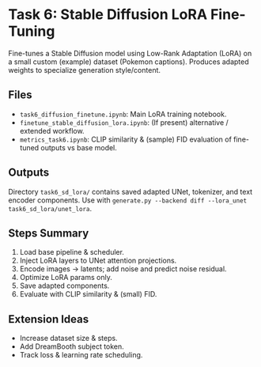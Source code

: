 # Task 6: Stable Diffusion LoRA Fine-Tuning

Fine-tunes a Stable Diffusion model using Low-Rank Adaptation (LoRA) on a small custom (example) dataset (Pokemon captions). Produces adapted weights to specialize generation style/content.

## Files
- `task6_diffusion_finetune.ipynb`: Main LoRA training notebook.
- `finetune_stable_diffusion_lora.ipynb`: (If present) alternative / extended workflow.
- `metrics_task6.ipynb`: CLIP similarity & (sample) FID evaluation of fine-tuned outputs vs base model.

## Outputs
Directory `task6_sd_lora/` contains saved adapted UNet, tokenizer, and text encoder components. Use with `generate.py --backend diff --lora_unet task6_sd_lora/unet_lora`.

## Steps Summary
1. Load base pipeline & scheduler.
2. Inject LoRA layers to UNet attention projections.
3. Encode images -> latents; add noise and predict noise residual.
4. Optimize LoRA params only.
5. Save adapted components.
6. Evaluate with CLIP similarity & (small) FID.

## Extension Ideas
- Increase dataset size & steps.
- Add DreamBooth subject token.
- Track loss & learning rate scheduling.
